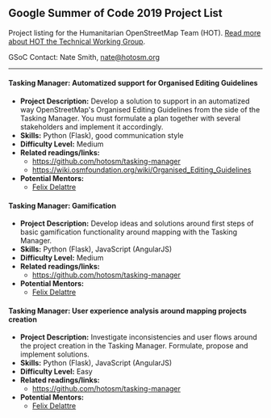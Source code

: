 ## Google Summer of Code 2019 Project List

Project listing for the Humanitarian OpenStreetMap Team (HOT). [Read more about HOT the Technical Working Group](project-ideas/google-soc/about.md). 

GSoC Contact: Nate Smith, nate@hotosm.org

****

#### Tasking Manager: Automatized support for Organised Editing Guidelines
- **Project Description:** Develop a solution to support in an automatized way OpenStreetMap's Organised Editing Guidelines from the side of the Tasking Manager. You must formulate a plan together with several stakeholders and implement it accordingly.
- **Skills:** Python (Flask), good communication style
- **Difficulty Level:** Medium
- **Related readings/links:** 
  - https://github.com/hotosm/tasking-manager
  - https://wiki.osmfoundation.org/wiki/Organised_Editing_Guidelines
- **Potential Mentors:** 
  - [Felix Delattre](https://github.com/xamanu)

#### Tasking Manager: Gamification
- **Project Description:** Develop ideas and solutions around first steps of basic gamification functionality around mapping with the Tasking Manager.
- **Skills:** Python (Flask), JavaScript (AngularJS)
- **Difficulty Level:** Medium
- **Related readings/links:** 
  - https://github.com/hotosm/tasking-manager
- **Potential Mentors:** 
  - [Felix Delattre](https://github.com/xamanu)

#### Tasking Manager: User experience analysis around mapping projects creation
- **Project Description:** Investigate inconsistencies and user flows around the project creation in the Tasking Manager. Formulate, propose and implement solutions.
- **Skills:** Python (Flask), JavaScript (AngularJS)
- **Difficulty Level:** Easy
- **Related readings/links:** 
  - https://github.com/hotosm/tasking-manager
- **Potential Mentors:** 
  - [Felix Delattre](https://github.com/xamanu)
